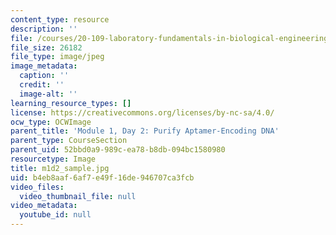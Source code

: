 ```yaml
---
content_type: resource
description: ''
file: /courses/20-109-laboratory-fundamentals-in-biological-engineering-spring-2010/b4eb8aaf6af7e49f16de946707ca3fcb_m1d2_sample.jpg
file_size: 26182
file_type: image/jpeg
image_metadata:
  caption: ''
  credit: ''
  image-alt: ''
learning_resource_types: []
license: https://creativecommons.org/licenses/by-nc-sa/4.0/
ocw_type: OCWImage
parent_title: 'Module 1, Day 2: Purify Aptamer-Encoding DNA'
parent_type: CourseSection
parent_uid: 52bbd0a9-989c-ea78-b8db-094bc1580980
resourcetype: Image
title: m1d2_sample.jpg
uid: b4eb8aaf-6af7-e49f-16de-946707ca3fcb
video_files:
  video_thumbnail_file: null
video_metadata:
  youtube_id: null
---
```


